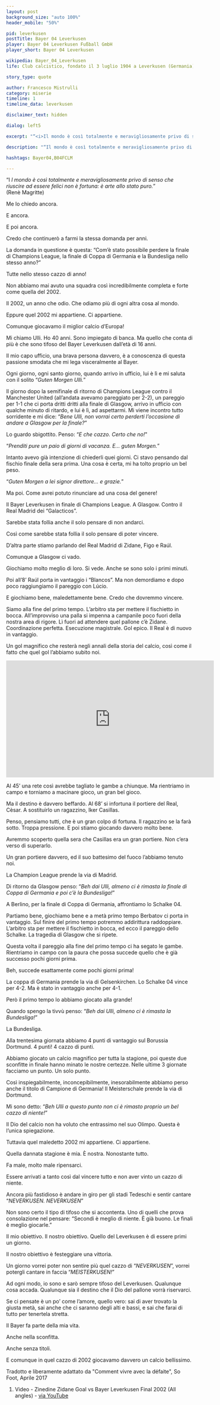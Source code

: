 ```yaml
---
layout: post
background_size: "auto 100%"
header_mobile: "50%"

pid: leverkusen
postTitle: Bayer 04 Leverkusen
player: Bayer 04 Leverkusen Fußball GmbH
player_short: Bayer 04 Leverkusen

wikipedia: Bayer_04_Leverkusen
life: Club calcistico, fondato il 3 luglio 1904 a Leverkusen (Germania)

story_type: quote

author: Francesco Mistrulli
category: miserie
timeline: 1
timeline_data: leverkusen

disclaimer_text: hidden

dialog: left5

excerpt: "“<i>Il mondo è così totalmente e meravigliosamente privo di senso che riuscire ad essere felici non è fortuna: è arte allo stato puro.</i>” - Renè Magritte"

description: "“Il mondo è così totalmente e meravigliosamente privo di senso che riuscire ad essere felici non è fortuna: è arte allo stato puro.” Renè Magritte"

hashtags: Bayer04,B04FCLM

---
```

“I _l mondo è così totalmente e meravigliosamente privo di senso che riuscire ad essere felici non è fortuna: è arte allo stato puro._”   
(Renè Magritte)

Me lo chiedo ancora.

E ancora.

E poi ancora.

Credo che continuerò a farmi la stessa domanda per anni.

La domanda in questione è questa: “Com’è stato possibile perdere la finale di Champions League, la finale di Coppa di Germania e la Bundesliga nello stesso anno?”

Tutte nello stesso cazzo di anno!

Non abbiamo mai avuto una squadra così incredibilmente completa e forte come quella del 2002.

Il 2002, un anno che odio. Che odiamo più di ogni altra cosa al mondo.

Eppure quel 2002 mi appartiene. Ci appartiene.

Comunque giocavamo il miglior calcio d’Europa!


Mi chiamo Ulli. Ho 40 anni. Sono impiegato di banca. Ma quello che conta di più è che sono tifoso del Bayer Leverkusen dall’età di 16 anni.

Il mio capo ufficio, una brava persona davvero, è a conoscenza di questa passione smodata che mi lega visceralmente al Bayer.

Ogni giorno, ogni santo giorno, quando arrivo in ufficio, lui è lì e mi saluta con il solito “_Guten Morgen Ulli._”

Il giorno dopo la semifinale di ritorno di Champions League contro il Manchester United (all’andata avevamo pareggiato per 2-2), un pareggio per 1-1 che ci porta dritti dritti alla finale di Glasgow, arrivo in ufficio con qualche minuto di ritardo, e lui è lì, ad aspettarmi. Mi viene incontro tutto sorridente e mi dice: “_Bene Ulli, non vorrai certo perderti l’occasione di andare a Glasgow per la finale?_”

Lo guardo sbigottito. Penso: “_E che cazzo. Certo che no!_"

“_Prenditi pure un paio di giorni di vacanza. E... guten Morgen._”

Intanto avevo già intenzione di chiederli quei giorni. Ci stavo pensando dal fischio finale della sera prima. Una cosa è certa, mi ha tolto proprio un bel peso.

“_Guten Morgen a lei signor direttore... e grazie._”


Ma poi. Come avrei potuto rinunciare ad una cosa del genere!

Il Bayer Leverkusen in finale di Champions League. A Glasgow. Contro il Real Madrid dei “Galacticos”.

Sarebbe stata follia anche il solo pensare di non andarci.

Così come sarebbe stata follia il solo pensare di poter vincere.

D’altra parte stiamo parlando del Real Madrid di Zidane, Figo e Raúl.

Comunque a Glasgow ci vado.


Giochiamo molto meglio di loro. Si vede. Anche se sono solo i primi minuti.

Poi all’8’ Raúl porta in vantaggio i “Blancos”. Ma non demordiamo e dopo poco raggiungiamo il pareggio con Lúcio.

E giochiamo bene, maledettamente bene. Credo che dovremmo vincere.

Siamo alla fine del primo tempo. L’arbitro sta per mettere il fischietto in bocca. All’improvviso una palla si impenna a campanile poco fuori della nostra area di rigore. Lì fuori ad attendere quel pallone c’è Zidane. Coordinazione perfetta. Esecuzione magistrale. Gol epico. Il Real è di nuovo in vantaggio.

Un gol magnifico che resterà negli annali della storia del calcio, così come il fatto che quel gol l’abbiamo subito noi.

<div class="text-center">
  <div class="videoWrapper">
  <iframe width="560" height="315" src="https://www.youtube-nocookie.com/embed/OsiZs3mjELk" frameborder="0" allow="accelerometer; autoplay; encrypted-media; gyroscope; picture-in-picture" allowfullscreen></iframe>
  </div>
</div>

Al 45’ una rete così avrebbe tagliato le gambe a chiunque. Ma rientriamo in campo e torniamo a macinare gioco, un gran bel gioco.

Ma il destino è davvero beffardo. Al 68’ si infortuna il portiere del Real, Cèsar. A sostituirlo un ragazzino, Iker Casillas.

Penso, pensiamo tutti, che è un gran colpo di fortuna. Il ragazzino se la farà sotto. Troppa pressione. E poi stiamo giocando davvero molto bene.

Avremmo scoperto quella sera che Casillas era un gran portiere. Non c’era verso di superarlo.

Un gran portiere davvero, ed il suo battesimo del fuoco l’abbiamo tenuto noi.

La Champion League prende la via di Madrid.


Di ritorno da Glasgow penso: “_Beh dai Ulli, almeno ci è rimasta la finale di Coppa di Germania e poi c’è la Bundesliga!_”


A Berlino, per la finale di Coppa di Germania, affrontiamo lo Schalke 04.

Partiamo bene, giochiamo bene e a metà primo tempo Berbatov ci porta in vantaggio. Sul finire del primo tempo potremmo addirittura raddoppiare. L’arbitro sta per mettere il fischietto in bocca, ed ecco il pareggio dello Schalke. La tragedia di Glasgow che si ripete.

Questa volta il pareggio alla fine del primo tempo ci ha segato le gambe. Rientriamo in campo con la paura che possa succede quello che è già successo pochi giorni prima.

Beh, succede esattamente come pochi giorni prima!

La coppa di Germania prende la via di Gelsenkirchen. Lo Schalke 04 vince per 4-2. Ma è stato in vantaggio anche per 4-1.

Però il primo tempo lo abbiamo giocato alla grande!


Quando spengo la tivvù penso: “_Beh dai Ulli, almeno ci è rimasta la Bundesliga!_”


La Bundesliga.

Alla trentesima giornata abbiamo 4 punti di vantaggio sul Borussia Dortmund. 4 punti! 4 cazzo di punti.

Abbiamo giocato un calcio magnifico per tutta la stagione, poi queste due sconfitte in finale hanno minato le nostre certezze. Nelle ultime 3 giornate facciamo un punto. Un solo punto.

Così inspiegabilmente, inconcepibilmente, inesorabilmente abbiamo perso anche il titolo di Campione di Germania! Il Meisterschale prende la via di Dortmund.


Mi sono detto: “_Beh Ulli a questo punto non ci è rimasto proprio un bel cazzo di niente!_”


Il Dio del calcio non ha voluto che entrassimo nel suo Olimpo. Questa è l’unica spiegazione.

Tuttavia quel maledetto 2002 mi appartiene. Ci appartiene.

Quella dannata stagione è mia. È nostra. Nonostante tutto.

Fa male, molto male ripensarci.

Essere arrivati a tanto così dal vincere tutto e non aver vinto un cazzo di niente.

Ancora più fastidioso è andare in giro per gli stadi Tedeschi e sentir cantare “_NEVERKUSEN. NEVERKUSEN_”

Non sono certo il tipo di tifoso che si accontenta. Uno di quelli che prova consolazione nel pensare: “Secondi è meglio di niente. È già buono. Le finali è meglio giocarle.”

Il mio obiettivo. Il nostro obiettivo. Quello del Leverkusen è di essere primi un giorno.

Il nostro obiettivo è festeggiare una vittoria.

Un giorno vorrei poter non sentire più quel cazzo di “_NEVERKUSEN_”, vorrei potergli cantare in faccia “_MEISTERKUSEN!_”


Ad ogni modo, io sono e sarò sempre tifoso del Leverkusen. Qualunque cosa accada. Qualunque sia il destino che il Dio del pallone vorrà riservarci.

Se ci pensate è un po’ come l’amore, quello vero: sai di aver trovato la giusta metà, sai anche che ci saranno degli alti e bassi, e sai che farai di tutto per tenertela stretta.


Il Bayer fa parte della mia vita.

Anche nella sconfitta.

Anche senza titoli.


E comunque in quel cazzo di 2002 giocavamo davvero un calcio bellissimo.

<div class="post-disclaimer">
Tradotto e liberamente adattato da "Comment vivre avec la défaite", So Foot, Aprile 2017
</div>

<div class="post-disclaimer">
    <ol>
    <li>Video - Zinedine Zidane Goal vs Bayer Leverkusen Final 2002 (All angles) -  <a href="https://www.youtube.com/watch?v=OsiZs3mjELk" target="_blank">via YouTube</a></li>
    </ol>
</div>

<script>

    var leverkusen=[
                    {
                        type:"birth",
                        category:"event",
                        timestamps:[new Date(1904,7-1,3)],
                        text:{
                            body:"Il club viene fondato il 1º luglio 1904 come polisportiva Turn- und Spielverein Bayer 04 Leverkusen, la cui sezione calcistica fu creata nel 1907 e nel 1999 divenne autonoma.",
                            link:null
                        }
                    },
                    {
                        type:"cup",
                        category:"event",
                        timestamps:[new Date(1988,6-1,10),new Date(1988,6-1,11)],
                        team:"",
                        cup:"Coppa UEFA",
                        text:{
                            body:"La finale della 17ª edizione della Coppa UEFA tra Bayer Leverkusen ed Español si conclude con la vittoria dei tedeschi ai rigori. Il 4 maggio 1988 allo Stadio di Sarriá di Barcellona la partita finisce 3-0 per i catalani. La gara di ritorno termina 3-0 per i teutonici.Ai rigori la squadra tedesca occidentale ha la meglio per 3-2.",
                            link:null
                        }
                    },
                    {
                        type:"cup",
                        category:"event",
                        timestamps:[new Date(1993,6-1,12),new Date(1993,6-1,12)],
                        team:"",
                        cup:"Coppa di Germania",
                        text:{
                            body:"Il 12 giugno 1993 il Bayer 04 Leverkusen vince la Coppa di Germania (DFB-Pokal) battendo 1-0 l'Hertha Berlino II",
                            link:null
                        }
                    },
                    {
                        type:"history",
                        category:"event",
                        timestamps:[new Date(1918,11-1,1)],
                        text:{

                            body:"<b>Fine della prima guerra mondiale</b><br/>La Grande Guerra si conclude definitivamente l'11 novembre 1918 quando la Germania, ultimo degli Imperi centrali a deporre le armi, firma l'armistizio imposto dagli Alleati.",
                            link:"https://it.wikipedia.org/wiki/Prima_guerra_mondiale"
                        }
                    },
                    {
                      type:"history",
                      category:"event",
                      timestamps:[new Date(1919,8-1,11)],
                      text:{

                          body:"<b>Repubblica di Weimar</b><br/>L'11 agosto 1919 nasce la Repubblica di Weimar, con Friedrich Ebert primo presidente. La Repubblica di Weimar (1919-1933) &egrave; un tentativo di stabilire un regime pacifico liberale e democratico in Germania in seguito al Trattato di Versailles.",
                          link:"https://it.wikipedia.org/wiki/Storia_della_Germania#La_Repubblica_di_Weimar_(1919-1933)"
                      }
                    },
                    {
                      type:"history",
                      category:"event",
                      timestamps:[new Date(1919,8-1,11)],
                      text:{

                          body:"<b>Repubblica di Weimar</b><br/>L'11 agosto 1919 nasce la Repubblica di Weimar, con Friedrich Ebert primo presidente. La Repubblica di Weimar (1919-1933) &egrave; un tentativo di stabilire un regime pacifico liberale e democratico in Germania in seguito al Trattato di Versailles.",
                          link:"https://it.wikipedia.org/wiki/Storia_della_Germania#La_Repubblica_di_Weimar_(1919-1933)"
                      }
                    },
                    {
                      type:"history",
                      category:"event",
                      timestamps:[new Date(1939,8-1,1)],
                      text:{

                          body:"<b>Seconda guerra mondiale</b><br/>Il primo settembre 1939 la Germania di Hitler invade la Polonia. &Egrave; l'inizio della seconda guerra mondiale.",
                          link:"https://it.wikipedia.org/wiki/Cronologia_della_seconda_guerra_mondiale_(1939)"
                      }
                    },
                    {
                        type:"history",
                        category:"event",
                        timestamps:[new Date(1945,5-1,8)],
                        text:{

                            body:"<b>Fine della seconda guerra mondiale</b><br/>La notte dell'8 maggio 1945, al quartier generale del maresciallo Žukov a Berlino, il feldmaresciallo Wilhelm Keitel firmò un secondo documento di resa incondizionata della Germania, ponendo ufficialmente fine alle ostilità in Europa.",
                            link:"https://it.wikipedia.org/wiki/Seconda_guerra_mondiale"
                        }
                    },
                    {
                        type:"history",
                        category:"event",
                        timestamps:[new Date(1989,11-1,9)],
                        text:{

                            body:"9 Novembre 1989, cade il Muro di Berlino.<br/><br/>Il muro divise in due la città di Berlino per 28 anni, dal 13 agosto del 1961 fino al 9 novembre 1989, giorno in cui il governo tedesco-orientale decretò l'apertura delle frontiere con la repubblica federale.",
                            link:"http://it.wikipedia.org/wiki/Muro_di_Berlino"
                        }
                    },
                    {
                        type:"history",
                        category:"event",
                        timestamps:[new Date(1990,10-1,3)],
                        text:{

                            body:"<b>Riunificazione tedesca</b><br/>Il 3 ottobre 1990 i territori della Repubblica Democratica Tedesca (Germania Est) vengono incorporati nell'allora Germania Ovest, per poi costituirsi in cinque nuovi Länder (stati federati). Lo stato riunificato mantiene il nome che era della Germania Ovest ed è ancora oggi la Repubblica Federale Tedesca.",
                            link:"http://it.wikipedia.org/wiki/Muro_di_Berlino"
                        }
                    },
                ];
</script>
